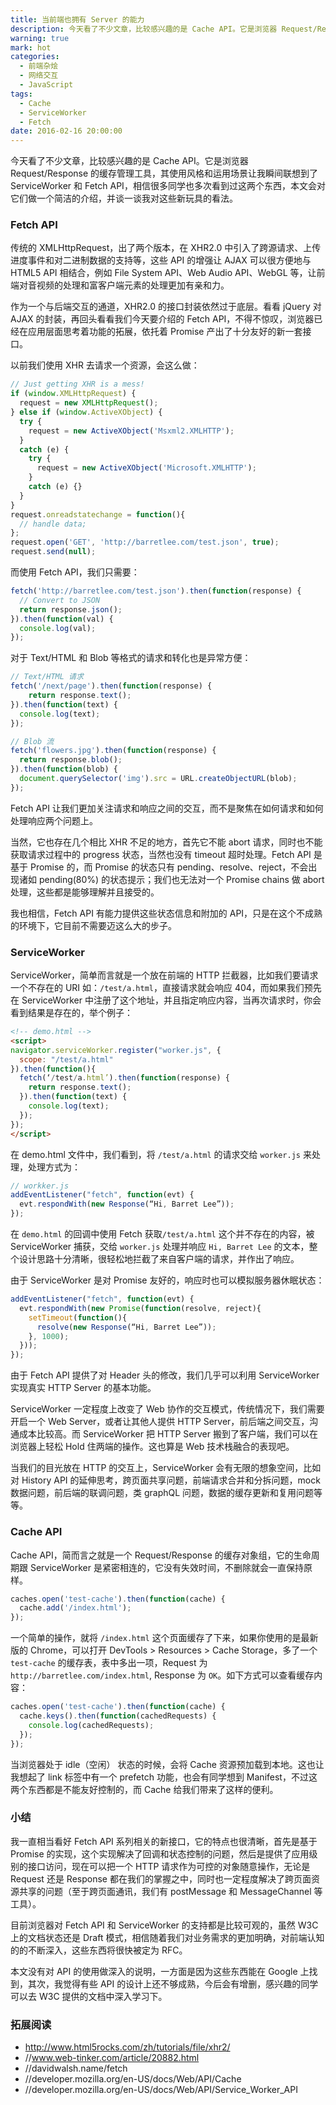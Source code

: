 ```yaml
---
title: 当前端也拥有 Server 的能力
description: 今天看了不少文章，比较感兴趣的是 Cache API。它是浏览器 Request/Response 的缓存管理工具，其使用风格和运用场景让我瞬间联想到了 ServiceWorker 和 Fetch API，相信很多同学也多次看到过这两个东西，本文会对它们做一个简洁的介绍，并谈一谈我对这些新玩具的看法。
warning: true
mark: hot
categories:
  - 前端杂烩
  - 网络交互
  - JavaScript
tags:
  - Cache
  - ServiceWorker
  - Fetch
date: 2016-02-16 20:00:00
---
```



今天看了不少文章，比较感兴趣的是 Cache API。它是浏览器 Request/Response 的缓存管理工具，其使用风格和运用场景让我瞬间联想到了 ServiceWorker 和 Fetch API，相信很多同学也多次看到过这两个东西，本文会对它们做一个简洁的介绍，并谈一谈我对这些新玩具的看法。

<!--more-->

### Fetch API

传统的 XMLHttpRequest，出了两个版本，在 XHR2.0 中引入了跨源请求、上传进度事件和对二进制数据的支持等，这些 API 的增强让 AJAX 可以很方便地与 HTML5 API 相结合，例如 File System API、Web Audio API、WebGL 等，让前端对音视频的处理和富客户端元素的处理更加有亲和力。

作为一个与后端交互的通道，XHR2.0 的接口封装依然过于底层。看看 jQuery 对 AJAX 的封装，再回头看看我们今天要介绍的 Fetch API，不得不惊叹，浏览器已经在应用层面思考着功能的拓展，依托着 Promise 产出了十分友好的新一套接口。

以前我们使用 XHR 去请求一个资源，会这么做：

```javascript
// Just getting XHR is a mess!
if (window.XMLHttpRequest) {
  request = new XMLHttpRequest();
} else if (window.ActiveXObject) {
  try {
    request = new ActiveXObject('Msxml2.XMLHTTP');
  } 
  catch (e) {
    try {
      request = new ActiveXObject('Microsoft.XMLHTTP');
    } 
    catch (e) {}
  }
}
request.onreadstatechange = function(){
  // handle data;
};
request.open('GET', 'http://barretlee.com/test.json', true);
request.send(null);
```

而使用 Fetch API，我们只需要：

```javascript
fetch('http://barretlee.com/test.json').then(function(response) { 
  // Convert to JSON
  return response.json();
}).then(function(val) {
  console.log(val); 
});
```

对于 Text/HTML 和 Blob 等格式的请求和转化也是异常方便：

```javascript
// Text/HTML 请求
fetch('/next/page').then(function(response) {
    return response.text();
}).then(function(text) {
  console.log(text); 
});

// Blob 流
fetch('flowers.jpg').then(function(response) {
  return response.blob();
}).then(function(blob) {
  document.querySelector('img').src = URL.createObjectURL(blob);
});
```

Fetch API 让我们更加关注请求和响应之间的交互，而不是聚焦在如何请求和如何处理响应两个问题上。

当然，它也存在几个相比 XHR 不足的地方，首先它不能 abort 请求，同时也不能获取请求过程中的 progress 状态，当然也没有 timeout 超时处理。Fetch API 是基于 Promise 的，而 Promise 的状态只有 pending、resolve、reject，不会出现诸如 pending(80%) 的状态提示；我们也无法对一个 Promise chains 做 abort 处理，这些都是能够理解并且接受的。

我也相信，Fetch API 有能力提供这些状态信息和附加的 API，只是在这个不成熟的环境下，它目前不需要迈这么大的步子。

### ServiceWorker

ServiceWorker，简单而言就是一个放在前端的 HTTP 拦截器，比如我们要请求一个不存在的 URI 如：`/test/a.html`，直接请求就会响应 404，而如果我们预先在 ServiceWorker 中注册了这个地址，并且指定响应内容，当再次请求时，你会看到结果是存在的，举个例子：

```html
<!-- demo.html -->
<script>
navigator.serviceWorker.register("worker.js", {
  scope: "/test/a.html"
}).then(function(){
  fetch(‘/test/a.html’).then(function(response) {
    return response.text();
  }).then(function(text) {
    console.log(text); 
  });
});
</script>
```
在 demo.html 文件中，我们看到，将 `/test/a.html` 的请求交给 `worker.js` 来处理，处理方式为：

```javascript
// workker.js
addEventListener("fetch", function(evt) {
  evt.respondWith(new Response(“Hi, Barret Lee”));
});
```

在 `demo.html` 的回调中使用 Fetch  获取`/test/a.html` 这个并不存在的内容，被 ServiceWorker 捕获，交给 `worker.js` 处理并响应 `Hi, Barret Lee` 的文本，整个设计思路十分清晰，很轻松地拦截了来自客户端的请求，并作出了响应。

由于 ServiceWorker 是对 Promise 友好的，响应时也可以模拟服务器休眠状态：

```javascript
addEventListener("fetch", function(evt) {
  evt.respondWith(new Promise(function(resolve, reject){
    setTimeout(function(){
      resolve(new Response(“Hi, Barret Lee”));
    }, 1000);
  }));
});
```

由于 Fetch API 提供了对 Header 头的修改，我们几乎可以利用 ServiceWorker 实现真实 HTTP Server 的基本功能。

ServiceWorker 一定程度上改变了 Web 协作的交互模式，传统情况下，我们需要开启一个 Web Server，或者让其他人提供 HTTP Server，前后端之间交互，沟通成本比较高。而 ServiceWorker 把 HTTP Server 搬到了客户端，我们可以在浏览器上轻松 Hold 住两端的操作。这也算是 Web 技术栈融合的表现吧。

当我们的目光放在 HTTP 的交互上，ServiceWorker 会有无限的想象空间，比如对 History API 的延伸思考，跨页面共享问题，前端请求合并和分拆问题，mock 数据问题，前后端的联调问题，类 graphQL 问题，数据的缓存更新和复用问题等等。

### Cache API

Cache API，简而言之就是一个 Request/Response 的缓存对象组，它的生命周期跟 ServiceWorker 是紧密相连的，它没有失效时间，不删除就会一直保持原样。

```javascript
caches.open('test-cache').then(function(cache) {
  cache.add('/index.html');
});
```

一个简单的操作，就将 `/index.html` 这个页面缓存了下来，如果你使用的是最新版的 Chrome，可以打开 DevTools > Resources > Cache Storage，多了一个 `test-cache` 的缓存表，表中多出一项，Request 为 `http://barretlee.com/index.html`, Response 为 `OK`。如下方式可以查看缓存内容：

```javascript
caches.open('test-cache').then(function(cache) { 
  cache.keys().then(function(cachedRequests) { 
    console.log(cachedRequests);
  });
});
```

当浏览器处于 idle（空闲） 状态的时候，会将 Cache 资源预加载到本地。这也让我想起了 link 标签中有一个 prefetch 功能，也会有同学想到 Manifest，不过这两个东西都是不能友好控制的，而 Cache 给我们带来了这样的便利。

### 小结

我一直相当看好 Fetch API 系列相关的新接口，它的特点也很清晰，首先是基于 Promise 的实现，这个实现解决了回调和状态控制的问题，然后是提供了应用级别的接口访问，现在可以把一个 HTTP 请求作为可控的对象随意操作，无论是 Request 还是 Response 都在我们的掌握之中，同时也一定程度解决了跨页面资源共享的问题（至于跨页面通讯，我们有 postMessage 和 MessageChannel 等工具）。

目前浏览器对 Fetch API 和 ServiceWorker 的支持都是比较可观的，虽然 W3C 上的文档状态还是 Draft 模式，相信随着我们对业务需求的更加明确，对前端认知的的不断深入，这些东西将很快被定为 RFC。

本文没有对 API 的使用做深入的说明，一方面是因为这些东西能在 Google 上找到，其次，我觉得有些 API 的设计上还不够成熟，今后会有增删，感兴趣的同学可以去 W3C 提供的文档中深入学习下。


### 拓展阅读

- http://www.html5rocks.com/zh/tutorials/file/xhr2/
- //www.web-tinker.com/article/20882.html
- //davidwalsh.name/fetch
- //developer.mozilla.org/en-US/docs/Web/API/Cache
- //developer.mozilla.org/en-US/docs/Web/API/Service_Worker_API

